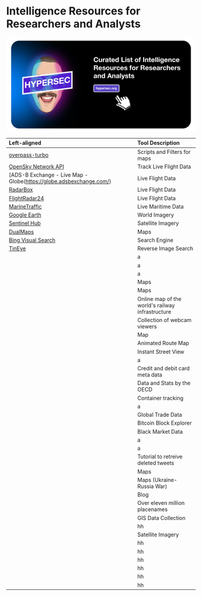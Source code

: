 # Intelligence Resources for Researchers and Analysts

<img src="https://github.com/hypersec/intel-resources/blob/main/GitHubHeader.png">

| Left-aligned | Tool Description |
| :---         | :--- |
| [overpass-turbo](https://overpass-turbo.eu/) | Scripts and Filters for maps|
|[OpenSky Network API](https://openskynetwork.github.io/opensky-api/) | Track Live Flight Data|
|[ADS-B Exchange - Live Map - Globe(https://globe.adsbexchange.com/)| Live Flight Data|
|[RadarBox](https://www.radarbox.com/)|Live Flight Data|
|[FlightRadar24](https://www.flightradar24.com/)|Live Flight Data|
|[MarineTraffic](https://www.marinetraffic.com/)|Live Maritime Data|
|[Google Earth](https://earth.google.com/web/)|World Imagery|
|[Sentinel Hub](https://www.sentinel-hub.com/)|Satellite Imagery|
|[DualMaps](http://www.dualmaps.com/)|Maps|
|[Bing Visual Search](https://www.bing.com/visualsearch/Microsoft/SimilarImages)|Search Engine|
|[TinEye](https://tineye.com/)|Reverse Image Search|
|[](https://map.snapchat.com/)|a|
|[](https://m.broadcastify.com/)|a|
|[](https://www.marinevesseltraffic.com/)|a|
|[](https://www.mapillary.com/)|Maps|
|[](https://maps.me/maps/)|Maps|
|[](https://www.openrailwaymap.org/)|Online map of the world's railway infrastructure|
|[](https://midasearch.org/midasearch-home-page/osint-websites/midasearch-webcam-viewers/)|Collection of webcam viewers|
|[](https://www.openstreetmap.org/)|Map|
|[](http://data.mapchannels.com/routemaps2/routemap200.htm?saddr=17706%20Seattle%20Ferry%20Terminal,%20Seattle,%20WA%2098104,%20USA&daddr=400%20Broad%20St,%20Seattle,%20WA%2098109,%20USA&maptype=2&units=2&z=15&fi=50&fs=1&refresh=3&timeout=300&draggable=0&sw=240&svc=0&svz=2&atw=160&fgc=000000&bgc=CCCCCC&rc=FF0000&rw=3&ro=0.7)|Animated Route Map|
|[](https://www.instantstreetview.com/)|Instant Street View|
|[](https://www.bincodes.com/creditcard-checker/)|a|
|[](https://binlist.net/)|Credit and debit card meta data|
|[](https://data.oecd.org/)|Data and Stats by the OECD|
|[](https://www.track-trace.com/container)|Container tracking|
|[](https://data.worldbank.org/)|a|
|[](https://comtrade.un.org/)|Global Trade Data|
|[](https://www.blockchain.com/explorer)|Bitcoin Block Explorer|
|[](https://havocscope.com/)|Black Market Data|
|[](https://aml-toolbox.medium.com/financial-crimes-osint-tools-companies-b9ebc4ca1ace)|a|
|[](https://e-justice.europa.eu/106/EN/business_registers_in_eu_countries)|a|
|[](https://os2int.com/toolbox/discover-and-extract-deleted-tweets-and-twitter-user-activity-with-twayback/)|Tutorial to retreive deleted tweets|
|[](https://maphub.net/)|Maps|
|[](https://maphub.net/Cen4infoRes/russian-ukraine-monitor)|Maps (Ukraine-Russia War)|
|[](https://www.gfsis.org/blog)|Blog|
|[](http://www.geonames.org/)|Over eleven million placenames|
|[](https://freegisdata.rtwilson.com/)|GIS Data Collection|
|[](https://zoom.earth/)|hh|
|[](https://satellites.pro/)|Satellite Imagery|
|[]()|hh|
|[]()|hh|
|[]()|hh|
|[]()|hh|
|[]()|hh|
|[]()|hh|


